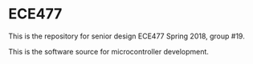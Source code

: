 # ECE477
This is the repository for senior design ECE477 Spring 2018, group #19. 

This is the software source for microcontroller development. 
